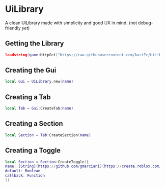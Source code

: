 # UiLibrary
A clean UiLibrary made with simplicity and good UX in mind. (not debug-friendly *yet*)

## Getting the Library
```lua
loadstring(game:HttpGet("https://raw.githubusercontent.com/kartFr/UiLib/main/Main.lua"))()
```

## Creating the Gui
```lua
local Gui = UiLibrary.new(name)
```

## Creating a Tab
```lua
local Tab = Gui:CreateTab(name)
```

## Creating a Section
```lua
local Section = Tab:CreateSection(name)
```

## Creating a Toggle
```lua
local Section = Section:CreateToggle({
name: [String](https://github.com/gmarciani](https://create.roblox.com/docs/reference/engine/libraries/string)
default: Boolean
callback: Function
})
```
